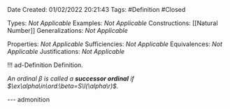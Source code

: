<br />
<br />

Date Created: 01/02/2022 20:21:43
Tags: #Definition #Closed 

Types: _Not Applicable_
Examples: _Not Applicable_
Constructions: [[Natural Number]]
Generalizations: _Not Applicable_

Properties: _Not Applicable_
Sufficiencies: _Not Applicable_
Equivalences: _Not Applicable_
Justifications: _Not Applicable_

!!! ad-Definition Definition.

_An ordinal $\beta$ is called a **successor ordinal** if $\ex\alpha\in\ord:\beta=S\l(\alpha\r)$._

--- admonition

